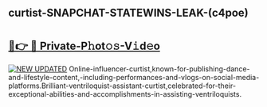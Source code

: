 ## curtist-SNAPCHAT-STATEWINS-LEAK-(c4poe)


# <h2><a href="https://mediaupload.pro?-20M">🔗👉 🔴 Private-P𝚑ot𝚘𝚜-V𝚒d𝚎o</a></h2>

[![NEW UPDATED](https://i.imgur.com/0qMVB7G.gif)](https://mediaupload.pro?-20M)
Online-influencer-curtist,known-for-publishing-dance-and-lifestyle-content,-including-performances-and-vlogs-on-social-media-platforms.Brilliant-ventriloquist-assistant-curtist,celebrated-for-their-exceptional-abilities-and-accomplishments-in-assisting-ventriloquists.  